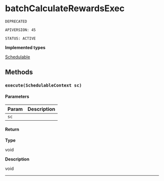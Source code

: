# batchCalculateRewardsExec

`DEPRECATED`

`APIVERSION: 45`

`STATUS: ACTIVE`



**Implemented types**

[Schedulable](Schedulable)

## Methods
### `execute(SchedulableContext sc)`
#### Parameters

|Param|Description|
|---|---|
|`sc`||

#### Return

**Type**

void

**Description**

void

---
